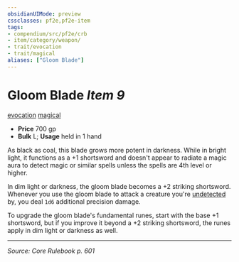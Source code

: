 ```yaml
---
obsidianUIMode: preview
cssclasses: pf2e,pf2e-item
tags:
- compendium/src/pf2e/crb
- item/category/weapon/
- trait/evocation
- trait/magical
aliases: ["Gloom Blade"]
---
```

# Gloom Blade *Item 9*  
[evocation](rules/traits/evocation.md "Evocation School Trait")  [magical](rules/traits/magical.md "Magical Item Trait")  

- **Price** 700 gp
- **Bulk** L; **Usage** held in 1 hand

As black as coal, this blade grows more potent in darkness. While in bright light, it functions as a +1 shortsword and doesn't appear to radiate a magic aura to detect magic or similar spells unless the spells are 4th level or higher.

In dim light or darkness, the gloom blade becomes a +2 striking shortsword. Whenever you use the gloom blade to attack a creature you're [undetected](rules/conditions.md#Undetected) by, you deal `1d6` additional precision damage.

To upgrade the gloom blade's fundamental runes, start with the base +1 shortsword, but if you improve it beyond a +2 striking shortsword, the runes apply in dim light or darkness as well.


---
*Source: Core Rulebook p. 601*